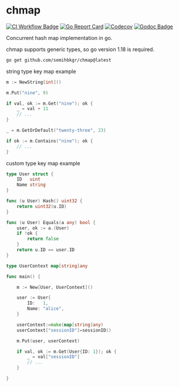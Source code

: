 # chmap

[![CI Workflow Badge](https://github.com/SemihBKGR/chmap/actions/workflows/ci.yml/badge.svg)](https://github.com/SemihBKGR/chmap/actions)
[![Go Report Card](https://goreportcard.com/badge/github.com/SemihBKGR/chmap)](https://goreportcard.com/report/github.com/SemihBKGR/chmap)
[![Codecov](https://codecov.io/gh/SemihBKGR/chmap/branch/master/graph/badge.svg?token=ygx9oP5oRn)](https://codecov.io/gh/SemihBKGR/chmap)
[![Godoc Badge](https://godoc.org/github.com/SemihBKGR/chmap?status.png)](https://pkg.go.dev/github.com/SemihBKGR/chmap)

Concurrent hash map implementation in go.

chmap supports generic types, so go version 1.18 is required.

```bash
go get github.com/semihbkgr/chmap@latest
```

string type key map example

```go
m := NewString[int]()

m.Put("nine", 9)

if val, ok := m.Get("nine"); ok {
    _ = val + 11
    // ...
}

_ = m.GetOrDefault("twenty-three", 23)

if ok := m.Contains("nine"); ok {
    // ...
}
```

custom type key map example

```go
type User struct {
    ID   uint
    Name string
}

func (u User) Hash() uint32 {
    return uint32(u.ID)
}

func (u User) Equals(a any) bool {
    user, ok := a.(User)
    if !ok {
        return false
    }
    return u.ID == user.ID
}

type UserContext map[string]any

func main() {

    m := New[User, UserContext]()

    user := User{
        ID:   1,
        Name: "alice",
    }

    userContext:=make(map[string]any)
    userContext["sessionID"]=sessionID()

    m.Put(user, userContext)

    if val, ok := m.Get(User{ID: 1}); ok {
        _ = val["sessionID"]
        // ...
    }

}
```
